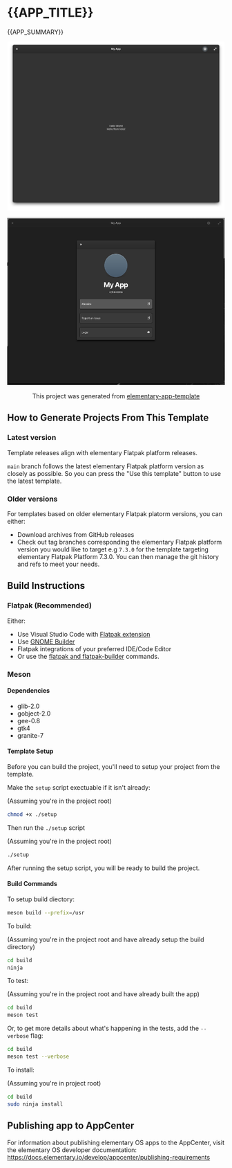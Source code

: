 # {{APP_TITLE}}

{{APP_SUMMARY}}

![App Main View - Hello World](.github/screenshots/screenshot-1.png)

![App About page - Featuring links to app website and issue reporting](.github/screenshots//screenshot-2.png)

<p style="text-align: center;">This project was generated from <a href="https://github.com/colinkiama/elementary-app-template">elementary-app-template</a></p> 

## How to Generate Projects From This Template

### Latest version

Template releases align with elementary Flatpak platform releases.

`main` branch follows the latest elementary Flatpak platform version as closely as possible.
So you can press the "Use this template" button to use the latest template.

### Older versions

For templates based on older elementary Flatpak platorm versions, you can either:
- Download archives from GitHub releases
- Check out tag branches corresponding the elementary Flatpak platform version you would like to target 
  e.g `7.3.0` for the template targeting elementary Flatpak Platform 7.3.0. You can then manage the git history and refs to meet your needs.

## Build Instructions

### Flatpak (Recommended)

Either:

-   Use Visual Studio Code with [Flatpak extension](https://marketplace.visualstudio.com/items?itemName=bilelmoussaoui.flatpak-vscode)
-   Use [GNOME Builder](https://apps.gnome.org/en-GB/app/org.gnome.Builder/)
-   Flatpak integrations of your preferred IDE/Code Editor
-   Or use the [flatpak and flatpak-builder](https://docs.flatpak.org/en/latest/first-build.htm) commands.

### Meson

#### Dependencies

-   glib-2.0
-   gobject-2.0
-   gee-0.8
-   gtk4
-   granite-7

#### Template Setup

Before you can build the project, you'll need to setup your project from the template.

Make the `setup` script exectuable if it isn't already:

(Assuming you're in the project root)

```sh
chmod +x ./setup
```

Then run the `./setup` script

(Assuming you're in the project root)

```sh
./setup
```

After running the setup script, you will be ready to build the project.

#### Build Commands

To setup build diectory:

```sh
meson build --prefix=/usr
```

To build:

(Assuming you're in the project root and have already setup the build directory)

```sh
cd build
ninja
```

To test:

(Assuming you're in the project root and have already built the app)

```sh
cd build
meson test
```

Or, to get more details about what's happening in the tests, add the `--verbose` flag:

```sh
cd build
meson test --verbose
```

To install:

(Assuming you're in project root)

```sh
cd build
sudo ninja install
```

## Publishing app to AppCenter

For information about publishing elementary OS apps to the AppCenter, visit the elementary OS developer documentation: https://docs.elementary.io/develop/appcenter/publishing-requirements